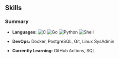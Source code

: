 ## Skills

### Summary

* **Languages:** 
![C](https://img.shields.io/badge/C-Intermediate-blue)
![Go](https://img.shields.io/badge/Go-Intermediate-blue)
![Python](https://img.shields.io/badge/Python-Intermediate-blue)
![Shell](https://img.shields.io/badge/Shell-Beginner-8BC34A)

* **DevOps:** Docker, PostgreSQL, Git, Linux SysAdmin
* **Currently Learning:** GitHub Actions, SQL

